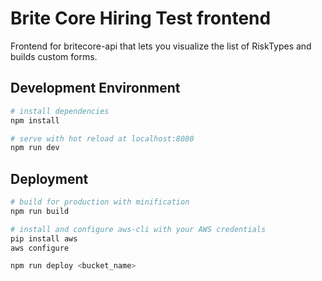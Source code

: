 
Brite Core Hiring Test frontend
===============================

Frontend for britecore-api that lets you visualize the list of RiskTypes and builds custom forms.

Development Environment
-----------------------

``` bash
# install dependencies
npm install

# serve with hot reload at localhost:8080
npm run dev
```

Deployment
----------

``` bash
# build for production with minification
npm run build

# install and configure aws-cli with your AWS credentials
pip install aws
aws configure

npm run deploy <bucket_name>
```
